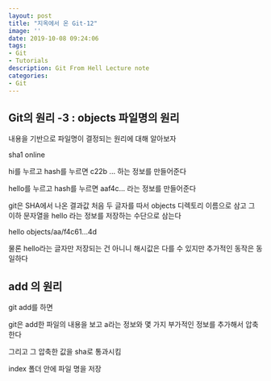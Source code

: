 ```yaml
---
layout: post
title: "지옥에서 온 Git-12"
image: ''
date: 2019-10-08 09:24:06
tags: 
- Git
- Tutorials
description: Git From Hell Lecture note
categories:
- Git
---
```


## Git의 원리 -3 : objects 파일명의 원리

내용을 기반으로 파일명이 결정되는 원리에 대해 알아보자

sha1 online

hi를 누르고 hash를 누르면 
c22b ... 하는 정보를 만들어준다

hello를 누르고 hash를 누르면 
aaf4c... 라는 정보를 만들어준다

git은 SHA에서 나온 결과값 처음 두 글자를 따서 
objects 디렉토리 이름으로 삼고
그 이하 문자열을 hello 라는 정보를 저장하는 수단으로 삼는다

hello
objects/aa/f4c61...4d

물론 hello라는 글자만 저장되는 건 아니니 해시값은 다를  수 있지만 
추가적인 동작은 동일하다

## add 의 원리

git add를 하면

git은 add한 파일의 내용을 보고
a라는 정보와 몇 가지 부가적인 정보를 추가해서
압축한다

그리고 그 압축한 값을 sha로 통과시킴

index 폴더 안에 파일 명을 저장

